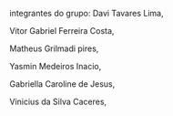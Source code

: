 integrantes do grupo:
Davi Tavares Lima,

Vitor Gabriel Ferreira Costa,

Matheus Grilmadi pires,

Yasmin Medeiros Inacio,

Gabriella Caroline de Jesus,

Vinicius da Silva Caceres,
